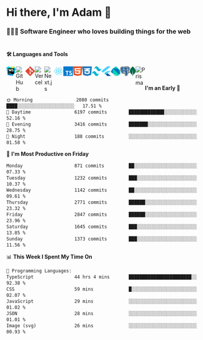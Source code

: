 # Hi there, I'm Adam 👋

### 🧑🏻‍💻 Software Engineer who loves building things for the web <br/> <br/>

#### 🛠️ Languages and Tools ####

[webstorm-link]: https://www.jetbrains.com/webstorm/
[github-link]: https://github.com/
[git-link]: https://git-scm.com/
[next.js-link]: https://nextjs.org/
[react.js-link]: https://react.dev/
[typescript-link]: https://www.typescriptlang.org/
[tailwind-link]: https://tailwindcss.com/
[html-link]: https://html.com/
[css-link]: https://developer.mozilla.org/en-US/docs/Web/CSS
[flutter-link]: https://flutter.dev/
[dart-link]: https://dart.dev/
[postgresql-link]: https://www.postgresql.org/
[mongodb-link]: https://www.mongodb.com/
[prisma-link]: https://www.prisma.io/
[vercel-link]: https://vercel.com/

[<img align="left" alt="Webstorm" width="25px" height="25px" src="/assets/webstorm.svg" />][webstorm-link]
[<img align="left" alt="GitHub" width="25px" src="https://cdn.simpleicons.org/github/0000000/ffffff" />][github-link]
[<img align="left" alt="Git" width="25px" src="/assets/git.svg" />][git-link]
[<img align="left" alt="Vercel" width="25px" src="https://cdn.simpleicons.org/vercel/0000000/ffffff" />][vercel-link]
[<img align="left" alt="Next.js" width="25px" src="https://cdn.simpleicons.org/nextdotjs/0000000/ffffff" />][next.js-link]
[<img align="left" alt="React" width="25px" height="25px" src="/assets/react.svg" />][react.js-link]
[<img align="left" alt="TypeScript" width="25px" height="25px" src="/assets/typescript.svg" />][typescript-link]
[<img align="left" alt="HTML" width="25px" height="25px" src="/assets/html.svg" />][html-link]
[<img align="left" alt="CSS" width="25px" height="25px" src="/assets/css.svg" />][css-link]
[<img align="left" alt="Tailwind" width="25px" height="25px" src="/assets/tailwind.svg" />][tailwind-link]
[<img align="left" alt="Flutter" width="25px" height="25px" src="/assets/flutter.svg" />][flutter-link]
[<img align="left" alt="Dart" width="25px" height="25px" src="/assets/dart.svg" />][dart-link]
[<img align="left" alt="PostgreSQL" width="25px" height="25px" src="/assets/postgresql.svg" />][postgresql-link]
[<img align="left" alt="MongoDB" width="15px" height="25px" src="/assets/mongodb.svg" />][mongodb-link]
[<img align="left" alt="Prisma" width="25px" src="https://cdn.simpleicons.org/prisma/0000000/ffffff" />][prisma-link]
<br/><br/>


<!--START_SECTION:waka-->
**I'm an Early 🐤** 

```text
🌞 Morning                2080 commits        ████░░░░░░░░░░░░░░░░░░░░░   17.51 % 
🌆 Daytime                6197 commits        █████████████░░░░░░░░░░░░   52.16 % 
🌃 Evening                3416 commits        ███████░░░░░░░░░░░░░░░░░░   28.75 % 
🌙 Night                  188 commits         ░░░░░░░░░░░░░░░░░░░░░░░░░   01.58 % 
```
📅 **I'm Most Productive on Friday** 

```text
Monday                   871 commits         ██░░░░░░░░░░░░░░░░░░░░░░░   07.33 % 
Tuesday                  1232 commits        ███░░░░░░░░░░░░░░░░░░░░░░   10.37 % 
Wednesday                1142 commits        ██░░░░░░░░░░░░░░░░░░░░░░░   09.61 % 
Thursday                 2771 commits        ██████░░░░░░░░░░░░░░░░░░░   23.32 % 
Friday                   2847 commits        ██████░░░░░░░░░░░░░░░░░░░   23.96 % 
Saturday                 1645 commits        ███░░░░░░░░░░░░░░░░░░░░░░   13.85 % 
Sunday                   1373 commits        ███░░░░░░░░░░░░░░░░░░░░░░   11.56 % 
```


📊 **This Week I Spent My Time On** 

```text
💬 Programming Languages: 
TypeScript               44 hrs 4 mins       ███████████████████████░░   92.38 % 
CSS                      59 mins             █░░░░░░░░░░░░░░░░░░░░░░░░   02.07 % 
JavaScript               29 mins             ░░░░░░░░░░░░░░░░░░░░░░░░░   01.02 % 
JSON                     28 mins             ░░░░░░░░░░░░░░░░░░░░░░░░░   01.01 % 
Image (svg)              26 mins             ░░░░░░░░░░░░░░░░░░░░░░░░░   00.93 % 
```


<!--END_SECTION:waka-->
